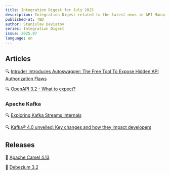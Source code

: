 ```yaml
---
title: Integration Digest for July 2025
description: Integration Digest related to the latest news in API Management, iPaaS, ESB, Integration frameworks, message brokers, etc.
published-at: TBD
author: Stanislav Deviatov
series: Integration Digest
issue: 2025.07
language: en
---
```


## Articles

🔍 [Intruder Introduces Autoswagger: The Free Tool To Expose Hidden API Authorization Flaws](https://www.intruder.io/research/broken-authorization-apis-autoswagger)

🔍 [OpenAPI 3.2 - What to expect?](https://bump.sh/blog/openapi-3-2-what-to-expect/)

### Apache Kafka

🔍 [Exploring Kafka Streams Internals](https://cefboud.com/posts/kafka-streams-internals/)

🔍 [Kafka® 4.0 unveiled: Key changes and how they impact developers](https://www.instaclustr.com/blog/kafka-4-0-unveiled-key-changes-and-how-they-impact-developers/)


## Releases

🚀 [Apache Camel 4.13](https://camel.apache.org/blog/2025/07/camel413-whatsnew/)

🚀 [Debezium 3.2](https://debezium.io/blog/2025/07/09/debezium-3-2-final-released/)


